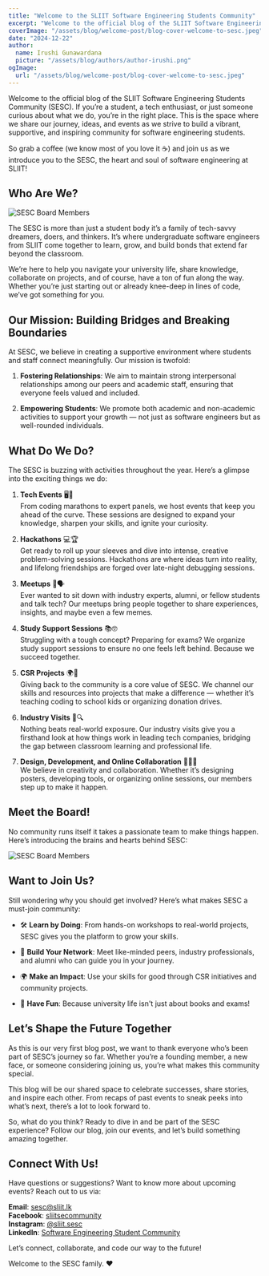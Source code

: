 ```yaml
---
title: "Welcome to the SLIIT Software Engineering Students Community"
excerpt: "Welcome to the official blog of the SLIIT Software Engineering Students Community (SESC). If you’re a student, a tech enthusiast, or just someone curious about what we do, you’re in the right place."
coverImage: "/assets/blog/welcome-post/blog-cover-welcome-to-sesc.jpeg"
date: "2024-12-22"
author:
  name: Irushi Gunawardana
  picture: "/assets/blog/authors/author-irushi.png"
ogImage:
  url: "/assets/blog/welcome-post/blog-cover-welcome-to-sesc.jpeg"
---
```


Welcome to the official blog of the SLIIT Software Engineering Students Community (SESC). If you’re a student, a tech enthusiast, or just someone curious about what we do, you’re in the right place. This is the space where we share our journey, ideas, and events as we strive to build a vibrant, supportive, and inspiring community for software engineering students.

So grab a coffee (we know most of you love it ☕) and join us as we introduce you to the SESC, the heart and soul of software engineering at SLIIT!

## **Who Are We?**

![SESC Board Members](/assets/preveiw-image.png)

The SESC is more than just a student body it’s a family of tech-savvy dreamers, doers, and thinkers. It’s where undergraduate software engineers from SLIIT come together to learn, grow, and build bonds that extend far beyond the classroom.

We’re here to help you navigate your university life, share knowledge, collaborate on projects, and of course, have a ton of fun along the way. Whether you’re just starting out or already knee-deep in lines of code, we’ve got something for you.

## **Our Mission: Building Bridges and Breaking Boundaries**

At SESC, we believe in creating a supportive environment where students and staff connect meaningfully. Our mission is twofold:

1. **Fostering Relationships**: We aim to maintain strong interpersonal relationships among our peers and academic staff, ensuring that everyone feels valued and included.

2. **Empowering Students**: We promote both academic and non-academic activities to support your growth — not just as software engineers but as well-rounded individuals.

## **What Do We Do?**

The SESC is buzzing with activities throughout the year. Here’s a glimpse into the exciting things we do:

1. **Tech Events** 🖥️🚀  
   From coding marathons to expert panels, we host events that keep you ahead of the curve. These sessions are designed to expand your knowledge, sharpen your skills, and ignite your curiosity.

2. **Hackathons** 💻🏆  
   Get ready to roll up your sleeves and dive into intense, creative problem-solving sessions. Hackathons are where ideas turn into reality, and lifelong friendships are forged over late-night debugging sessions.

3. **Meetups** 🤝🗣️  
   Ever wanted to sit down with industry experts, alumni, or fellow students and talk tech? Our meetups bring people together to share experiences, insights, and maybe even a few memes.

4. **Study Support Sessions** 📚🤓  
   Struggling with a tough concept? Preparing for exams? We organize study support sessions to ensure no one feels left behind. Because we succeed together.

5. **CSR Projects** 🌍🤝  
   Giving back to the community is a core value of SESC. We channel our skills and resources into projects that make a difference — whether it’s teaching coding to school kids or organizing donation drives.

6. **Industry Visits** 🏢🔍  
   Nothing beats real-world exposure. Our industry visits give you a firsthand look at how things work in leading tech companies, bridging the gap between classroom learning and professional life.

7. **Design, Development, and Online Collaboration** 🎨🌐🤖  
   We believe in creativity and collaboration. Whether it’s designing posters, developing tools, or organizing online sessions, our members step up to make it happen.

## **Meet the Board!**

No community runs itself it takes a passionate team to make things happen. Here’s introducing the brains and hearts behind SESC:

![SESC Board Members](/assets/welocme-to-sesc/Board-Members.jpg)

## **Want to Join Us?**

Still wondering why you should get involved? Here’s what makes SESC a must-join community:

- 🛠️ **Learn by Doing**: From hands-on workshops to real-world projects, SESC gives you the platform to grow your skills.

- 🤝 **Build Your Network**: Meet like-minded peers, industry professionals, and alumni who can guide you in your journey.

- 🌍 **Make an Impact**: Use your skills for good through CSR initiatives and community projects.

- 🎉 **Have Fun**: Because university life isn't just about books and exams!

## **Let’s Shape the Future Together**

As this is our very first blog post, we want to thank everyone who’s been part of SESC’s journey so far. Whether you’re a founding member, a new face, or someone considering joining us, you’re what makes this community special.

This blog will be our shared space to celebrate successes, share stories, and inspire each other. From recaps of past events to sneak peeks into what’s next, there’s a lot to look forward to.

So, what do you think? Ready to dive in and be part of the SESC experience? Follow our blog, join our events, and let’s build something amazing together.

## **Connect With Us!**

Have questions or suggestions? Want to know more about upcoming events? Reach out to us via:

**Email**: [sesc@sliit.lk](mailto:sesc@sliit.lk)  
 **Facebook**: [sliitsecommunity](https://web.facebook.com/sliitsecommunity)  
 **Instagram**: [@sliit.sesc](https://www.instagram.com/sliit.sesc)  
 **LinkedIn**: [Software Engineering Student Community](https://www.linkedin.com/company/sesc-sliit/)

Let’s connect, collaborate, and code our way to the future!

Welcome to the SESC family. ❤️
